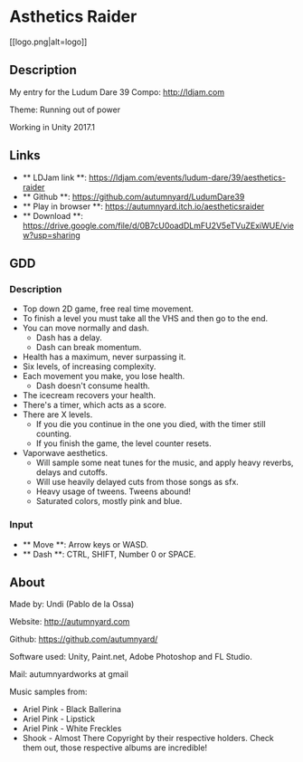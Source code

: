 # Asthetics Raider

[[logo.png|alt=logo]]

## Description
My entry for the Ludum Dare 39 Compo: http://ldjam.com

Theme: Running out of power

Working in Unity 2017.1

## Links
- ** LDJam link **: https://ldjam.com/events/ludum-dare/39/aesthetics-raider
- ** Github **: https://github.com/autumnyard/LudumDare39
- ** Play in browser **: https://autumnyard.itch.io/aestheticsraider
- ** Download **: https://drive.google.com/file/d/0B7cU0oadDLmFU2V5eTVuZExiWUE/view?usp=sharing

## GDD

### Description ###
- Top down 2D game, free real time movement.
- To finish a level you must take all the VHS and then go to the end.
- You can move normally and dash. 
  - Dash has a delay.
  - Dash can break momentum.
- Health has a maximum, never surpassing it.
- Six levels, of increasing complexity.
- Each movement you make, you lose health.
  - Dash doesn't consume health.
- The icecream recovers your health.
- There's a timer, which acts as a score.
- There are X levels.
  - If you die you continue in the one you died, with the timer still counting.
  - If you finish the game, the level counter resets.
- Vaporwave aesthetics.
  - Will sample some neat tunes for the music, and apply heavy reverbs, delays and cutoffs.
  - Will use heavily delayed cuts from those songs as sfx.
  - Heavy usage of tweens. Tweens abound!
  - Saturated colors, mostly pink and blue.


### Input
- ** Move **: Arrow keys or WASD.
- ** Dash **: CTRL, SHIFT, Number 0 or SPACE.

## About

Made by: Undi (Pablo de la Ossa)

Website: http://autumnyard.com

Github: https://github.com/autumnyard/

Software used: Unity, Paint.net, Adobe Photoshop and FL Studio.

Mail: autumnyardworks at gmail

Music samples from:
- Ariel Pink - Black Ballerina
- Ariel Pink - Lipstick
- Ariel Pink - White Freckles
- Shook - Almost There
Copyright by their respective holders. Check them out, those respective albums are incredible!

